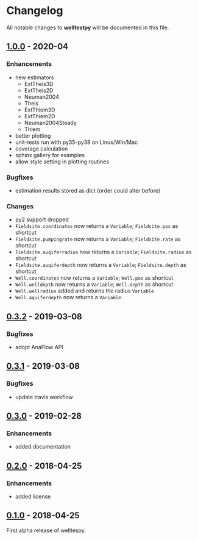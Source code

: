 # Changelog

All notable changes to **welltestpy** will be documented in this file.


## [1.0.0] - 2020-04

### Enhancements
- new estimators
  - ExtTheis3D
  - ExtTheis2D
  - Neuman2004
  - Theis
  - ExtThiem3D
  - ExtThiem2D
  - Neuman2004Steady
  - Thiem
- better plotting
- unit-tests run with py35-py38 on Linux/Win/Mac
- coverage calculation
- sphinx gallery for examples
- allow style setting in plotting routines

### Bugfixes
- estimation results stored as dict (order could alter before)

### Changes
- py2 support dropped
- `Fieldsite.coordinates` now returns a `Variable`; `Fieldsite.pos` as shortcut
- `Fieldsite.pumpingrate` now returns a `Variable`; `Fieldsite.rate` as shortcut
- `Fieldsite.auqiferradius` now returns a `Variable`; `Fieldsite.radius` as shortcut
- `Fieldsite.auqiferdepth` now returns a `Variable`; `Fieldsite.depth` as shortcut
- `Well.coordinates` now returns a `Variable`; `Well.pos` as shortcut
- `Well.welldepth` now returns a `Variable`; `Well.depth` as shortcut
- `Well.wellradius` added and returns the radius `Variable`
- `Well.aquiferdepth` now returns a `Variable`


## [0.3.2] - 2019-03-08

### Bugfixes
- adopt AnaFlow API


## [0.3.1] - 2019-03-08

### Bugfixes
- update travis workflow


## [0.3.0] - 2019-02-28

### Enhancements
- added documentation


## [0.2.0] - 2018-04-25

### Enhancements
- added license


## [0.1.0] - 2018-04-25

First alpha release of welltespy.

[1.0.0]: https://github.com/GeoStat-Framework/welltestpy/compare/v0.3.2...v1.0.0
[0.3.2]: https://github.com/GeoStat-Framework/welltestpy/compare/v0.3.1...v0.3.2
[0.3.1]: https://github.com/GeoStat-Framework/welltestpy/compare/v0.3.0...v0.3.1
[0.3.0]: https://github.com/GeoStat-Framework/welltestpy/compare/v0.2...v0.3.0
[0.2.0]: https://github.com/GeoStat-Framework/welltestpy/compare/v0.1...v0.2
[0.1.0]: https://github.com/GeoStat-Framework/welltestpy/releases/tag/v0.1

